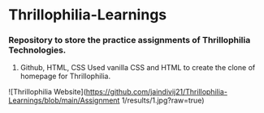 ﻿# Thrillophilia-Learnings

### Repository to store the practice assignments of Thrillophilia Technologies.

1. Github, HTML, CSS
Used vanilla CSS and HTML to create the clone of homepage for Thrillophilia.

![Thrillophilia Website](https://github.com/jaindivij21/Thrillophilia-Learnings/blob/main/Assignment 1/results/1.jpg?raw=true)
